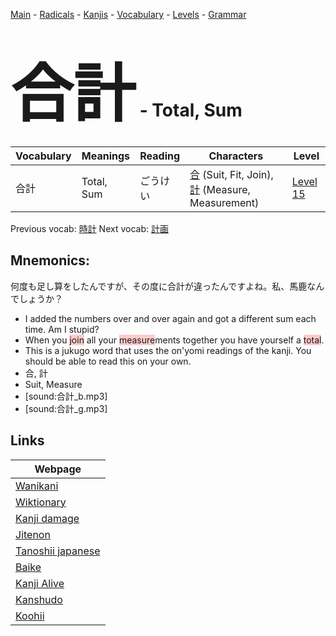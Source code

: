 <style> bigfont {font-size: 100px}</style>
[Main](../README.md) -
[Radicals](../radicals.md) -
[Kanjis](../kanjis.md) -
[Vocabulary](../vocabulary.md) -
[Levels](../levels.md) -
[Grammar](../grammar.md)
# <bigfont> 合計</bigfont> - Total, Sum 

| Vocabulary | Meanings | Reading | Characters | Level |
| --- | --- | --- | --- | --- |
| 合計 | Total, Sum | ごうけい |  [合](../kanjis/合.md) (Suit, Fit, Join), [計](../kanjis/計.md) (Measure, Measurement) | [Level 15](../levels/wk_level15.md) |

Previous vocab: [時計](時計.md) Next vocab: [計画](計画.md) 

## Mnemonics:
何度も足し算をしたんですが、その度に合計が違ったんですよね。私、馬鹿なんでしょうか？
* I added the numbers over and over again and got a different sum each time. Am I stupid?
* When you <span style="background-color:#ffcccb"> join</span> all your <span style="background-color:#ffcccb"> measure</span>ments together you have yourself a <span style="background-color:#ffcccb"> total</span>.
* This is a jukugo word that uses the on'yomi readings of the kanji. You should be able to read this on your own.
* 合, 計
* Suit, Measure
* [sound:合計_b.mp3]
* [sound:合計_g.mp3]


## Links 

| Webpage |
| --- |
| [Wanikani          ](https://www.wanikani.com/kanji/合計) |
| [Wiktionary        ](https://en.wiktionary.org/wiki/合計) |
| [Kanji damage      ](http://www.kanjidamage.com/kanji/search?utf8=✓&q=合計) |
| [Jitenon           ](https://jitenon.com/kanji/合計) |
| [Tanoshii japanese ](https://www.tanoshiijapanese.com/dictionary/kanji.cfm?k=合計) |
| [Baike             ](https://baike.baidu.com/item/合計) |
| [Kanji Alive       ](https://app.kanjialive.com/合計) |
| [Kanshudo          ](https://www.kanshudo.com/searchmn?q=合計) |
| [Koohii            ](https://kanji.koohii.com/study/kanji/合計) |
